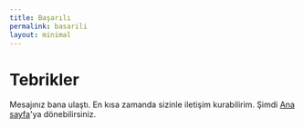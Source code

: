 ```yaml
---
title: Başarılı
permalink: basarili
layout: minimal
---
```


# Tebrikler

Mesajınız bana ulaştı. En kısa zamanda sizinle iletişim kurabilirim. Şimdi [Ana sayfa](https://denemedefteri.com/)'ya dönebilirsiniz.